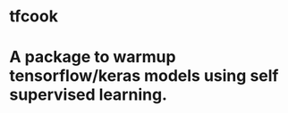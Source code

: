 # tfcook
A package to warmup tensorflow/keras models using self supervised learning.
=======





<!--### To run the app-->
<!--You need to change your current directory to the __app__ and run:-->
<!--```-->
<!--$ streamlit run app.py-->
<!--```-->

<!--### The final clean notebook:-->
<!--You can fnid the course program and the videos [HERE](https://github.com/TheDecodeLab/python-imputation/blob/main/imputation_clean.ipynb).-->


<!--- [Clean notebook](https://github.com/TheDecodeLab/python-imputation/blob/main/imputation_clean.ipynb) [![Open In Colab](https://colab.research.google.com/assets/colab-badge.svg)](https://colab.research.google.com/github/TheDecodeLab/python-imputation/blob/main/imputation_clean.ipynb)-->


<!--This is supposed to include all of the scropts we have so far for the imputation project with Python. -->

<!--**Installation:**-->

<!--It is recomended to use anaconda.-->
<!--```-->
<!--$ git clone https://github.com/TheDecodeLab/python-imputation.git-->
<!--```-->
<!--The package is tested on [**Anaconda**](https://www.anaconda.com/download/#linux). You need to have the packages listed in requirements.txt (will be prepared) or you can install them using:-->
<!--```-->
<!--$ conda env create -f environment_impute.yml-->
<!--```-->

<!--**python-imputation** is a ...-->

<!--<p align="center">-->
<!--  <img src="./images/ds9flow.jpg" width="800"/>-->
<!--</p>-->


